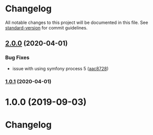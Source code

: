 # Changelog

All notable changes to this project will be documented in this file. See [standard-version](https://github.com/conventional-changelog/standard-version) for commit guidelines.

## [2.0.0](https://github.com/tequilarapido/python-bridge/compare/v1.0.1...v2.0.0) (2020-04-01)


### Bug Fixes

* issue with using symfony process 5 ([aac8728](https://github.com/tequilarapido/python-bridge/commit/aac872890fa0aa9c1a269f6ebdb4ad76de88f3ac))

### [1.0.1](https://github.com/tequilarapido/python-bridge/compare/v1.0.0...v1.0.1) (2020-04-01)

<a name="1.0.0"></a>
# 1.0.0 (2019-09-03)



# Changelog
